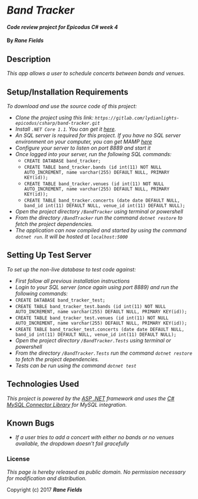 # _Band Tracker_

#### _Code review project for Epicodus C# week 4_

#### By _**Rane Fields**_

## Description

_This app allows a user to schedule concerts between bands and venues._

## Setup/Installation Requirements

_To download and use the source code of this project:_

* _Clone the project using this link: `https://gitlab.com/lydianlights-epicodus/csharp/band-tracker.git`_
* _Install `.NET Core 1.1`. You can get it  [here](https://github.com/dotnet/core/blob/master/release-notes/download-archives/1.1.4-download.md)._
* _An SQL server is required for this project. If you have no SQL server environment on your computer, you can get MAMP [here](https://www.mamp.info/en/downloads/)_
* _Configure your server to listen on port 8889 and start it_
* _Once logged into your server, run the following SQL commands:_
  * `CREATE DATABASE band_tracker;`
  * `CREATE TABLE band_tracker.bands (id int(11) NOT NULL AUTO_INCREMENT, name varchar(255) DEFAULT NULL, PRIMARY KEY(id));`
  * `CREATE TABLE band_tracker.venues (id int(11) NOT NULL AUTO_INCREMENT, name varchar(255) DEFAULT NULL, PRIMARY KEY(id));`
  * `CREATE TABLE band_tracker.concerts (date date DEFAULT NULL, band_id int(11) DEFAULT NULL, venue_id int(11) DEFAULT NULL);`
* _Open the project directory `/BandTracker` using terminal or powershell_
* _From the directory `/BandTracker` run the command `dotnet restore` to fetch the project dependencies._
* _The application can now compiled and started by using the command `dotnet run`. It will be hosted at `localhost:5000`_

## Setting Up Test Server

_To set up the non-live database to test code against:_
* _First follow all previous installation instructions_
* _Login to your SQL server (once again using port 8889) and run the following commands:_
* `CREATE DATABASE band_tracker_test;`
* `CREATE TABLE band_tracker_test.bands (id int(11) NOT NULL AUTO_INCREMENT, name varchar(255) DEFAULT NULL, PRIMARY KEY(id));`
* `CREATE TABLE band_tracker_test.venues (id int(11) NOT NULL AUTO_INCREMENT, name varchar(255) DEFAULT NULL, PRIMARY KEY(id));`
* `CREATE TABLE band_tracker_test.concerts (date date DEFAULT NULL, band_id int(11) DEFAULT NULL, venue_id int(11) DEFAULT NULL);`
* _Open the project directory `/BandTracker.Tests` using terminal or powershell_
* _From the directory `/BandTracker.Tests` run the command `dotnet restore` to fetch the project dependencies._
* _Tests can be run using the command `dotnet test`_

## Technologies Used

_This project is powered by the [ASP .NET](https://docs.microsoft.com/en-us/aspnet/core/) framework and uses the [C# MySQL Connector Library](https://dev.mysql.com/downloads/connector/net/) for MySQL integration._

## Known Bugs

* _If a user tries to add a concert with either no bands or no venues available, the dropdown doesn't fail gracefully_

### License

*This page is hereby released as public domain. No permission necessary for modification and distribution.*

Copyright (c) 2017 **_Rane Fields_**
